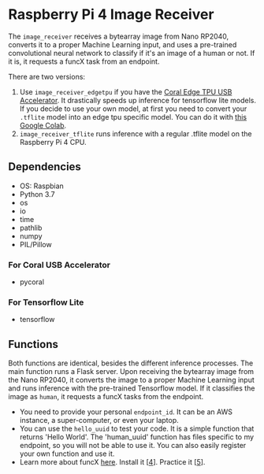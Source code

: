 # Raspberry Pi 4 Image Receiver

The ```image_receiver``` receives a bytearray image from Nano RP2040, converts it to a proper Machine Learning input, and uses a pre-trained convolutional neural network to classify if it's an image of a human or not. If it is, it requests a funcX task from an endpoint. 

There are two versions:
1. Use `image_receiver_edgetpu` if you have the [Coral Edge TPU USB Accelerator][1]. It drastically speeds up inference for tensorflow lite models. If you decide to use your own model, at first you need to convert your `.tflite` model into an edge tpu specific model. You can do it with [this Google Colab][2].
2. `image_receiver_tflite` runs inference with a regular .tflite model on the Raspberry Pi 4 CPU. 

## Dependencies
* OS: Raspbian
* Python 3.7
* os
* io
* time
* pathlib
* numpy
* PIL/Pillow 

### For Coral USB Accelerator
* pycoral

### For Tensorflow Lite
* tensorflow

## Functions

Both functions are identical, besides the different inference processes. The main function runs a Flask server. Upon receiving the bytearray image from the Nano RP2040, it converts the image to a proper Machine Learning input and runs inference with the pre-trained Tensorflow model. If it classifies the image as `human`, it requests a funcX tasks from the endpoint.

- You need to provide your personal `endpoint_id`. It can be an AWS instance, a super-computer, or even your laptop. 
- You can use the `hello_uuid` to test your code. It is a simple function that returns 'Hello World'. The 'human_uuid' function has files specific to my endpoint, so you will not be able to use it. You can also easily register your own function and use it.
- Learn more about funcX [here][3]. Install it [[4]]. Practice it [[5]].



[1]: https://coral.ai/products/accelerator/ 
[2]: https://colab.research.google.com/github/google-coral/tutorials/blob/master/compile_for_edgetpu.ipynb#scrollTo=joxrIB0I3cdi
[3]: https://funcx.org/
[4]: https://mybinder.org/v2/gh/funcx-faas/examples/HEAD?filepath=notebooks%2FIntroduction.ipynb 
[5]: https://funcx.readthedocs.io/en/latest/quickstart.html
